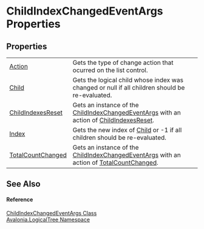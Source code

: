 # ChildIndexChangedEventArgs Properties




## Properties
<table>
<tr>
<td><a href="P_Avalonia_LogicalTree_ChildIndexChangedEventArgs_Action">Action</a></td>
<td>Gets the type of change action that ocurred on the list control.</td>
</tr>
<tr>
<td><a href="P_Avalonia_LogicalTree_ChildIndexChangedEventArgs_Child">Child</a></td>
<td>Gets the logical child whose index was changed or null if all children should be re-evaluated.</td>
</tr>
<tr>
<td><a href="P_Avalonia_LogicalTree_ChildIndexChangedEventArgs_ChildIndexesReset">ChildIndexesReset</a></td>
<td>Gets an instance of the <a href="T_Avalonia_LogicalTree_ChildIndexChangedEventArgs">ChildIndexChangedEventArgs</a> with an action of <a href="T_Avalonia_LogicalTree_ChildIndexChangedAction">ChildIndexesReset</a>.</td>
</tr>
<tr>
<td><a href="P_Avalonia_LogicalTree_ChildIndexChangedEventArgs_Index">Index</a></td>
<td>Gets the new index of <a href="P_Avalonia_LogicalTree_ChildIndexChangedEventArgs_Child">Child</a> or -1 if all children should be re-evaluated.</td>
</tr>
<tr>
<td><a href="P_Avalonia_LogicalTree_ChildIndexChangedEventArgs_TotalCountChanged">TotalCountChanged</a></td>
<td>Gets an instance of the <a href="T_Avalonia_LogicalTree_ChildIndexChangedEventArgs">ChildIndexChangedEventArgs</a> with an action of <a href="T_Avalonia_LogicalTree_ChildIndexChangedAction">TotalCountChanged</a>.</td>
</tr>
</table>

## See Also


#### Reference
<a href="T_Avalonia_LogicalTree_ChildIndexChangedEventArgs">ChildIndexChangedEventArgs Class</a>  
<a href="N_Avalonia_LogicalTree">Avalonia.LogicalTree Namespace</a>  

